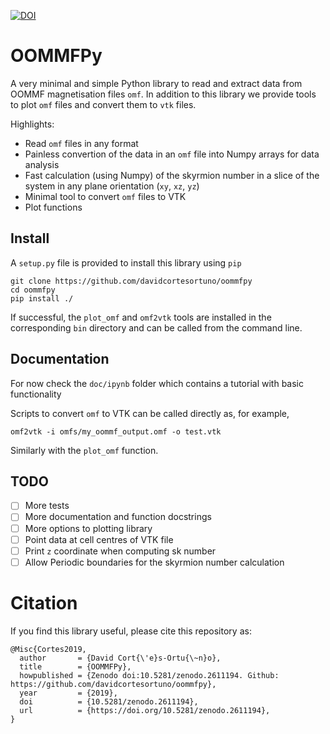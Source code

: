 [![DOI](https://zenodo.org/badge/DOI/10.5281/zenodo.2611194.svg)](https://doi.org/10.5281/zenodo.2611194)

# OOMMFPy

A very minimal and simple Python library to read and extract data from OOMMF
magnetisation files `omf`. In addition to this library we provide tools to plot
`omf` files and convert them to `vtk` files.

Highlights:

- Read `omf` files in any format
- Painless convertion of the data in an `omf` file into Numpy arrays for data
  analysis
- Fast calculation (using Numpy) of the skyrmion number in a slice of the
  system in any plane orientation (`xy`, `xz`, `yz`)
- Minimal tool to convert `omf` files to VTK
- Plot functions

## Install

A `setup.py` file is provided to install this library using `pip`

    git clone https://github.com/davidcortesortuno/oommfpy
    cd oommfpy
    pip install ./

If successful, the `plot_omf` and `omf2vtk` tools are installed in the
corresponding `bin` directory and can be called from the command line.

## Documentation

For now check the `doc/ipynb` folder which contains a tutorial with basic
functionality

Scripts to convert `omf` to VTK can be called directly as, for example,

```
omf2vtk -i omfs/my_oommf_output.omf -o test.vtk
```

Similarly with the `plot_omf` function.

## TODO

- [ ] More tests
- [ ] More documentation and function docstrings
- [ ] More options to plotting library
- [ ] Point data at cell centres of VTK file
- [ ] Print `z` coordinate when computing sk number
- [ ] Allow Periodic boundaries for the skyrmion number calculation

# Citation

If you find this library useful, please cite this repository as:

```
@Misc{Cortes2019,
  author       = {David Cort{\'e}s-Ortu{\~n}o},
  title        = {OOMMFPy},
  howpublished = {Zenodo doi:10.5281/zenodo.2611194. Github: https://github.com/davidcortesortuno/oommfpy},
  year         = {2019},
  doi          = {10.5281/zenodo.2611194},
  url          = {https://doi.org/10.5281/zenodo.2611194},
}
```
